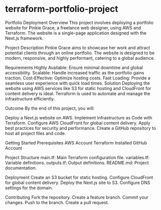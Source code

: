 # terraform-portfolio-project

Portfolio Deployment
Overview
This project involves deploying a portfolio website for Pinkie Grace, a freelance web designer, using AWS and Terraform. The website is a single-page application designed with the Next.js framework.

Project Description
Pinkie Grace aims to showcase her work and attract potential clients through an online portfolio. The website is designed to be modern, responsive, and highly performant, catering to a global audience.

Requirements
Highly Available: Ensure minimal downtime and global accessibility.
Scalable: Handle increased traffic as the portfolio gains traction.
Cost-Effective: Optimize hosting costs.
Fast Loading: Provide a seamless user experience with quick load times.
Solution
Deploying the website using AWS services like S3 for static hosting and CloudFront for content delivery is ideal. Terraform is used to automate and manage the infrastructure efficiently.

Outcome
By the end of this project, you will:

Deploy a Next.js website on AWS.
Implement Infrastructure as Code with Terraform.
Configure AWS CloudFront for global content delivery.
Apply best practices for security and performance.
Create a GitHub repository to host all project files and code.

Getting Started
Prerequisites
AWS Account
Terraform Installed
GitHub Account

Project Structure
main.tf: Main Terraform configuration file.
variables.tf: Variable definitions.
outputs.tf: Output definitions.
README.md: Project documentation.

Deployment
Create an S3 bucket for static hosting.
Configure CloudFront for global content delivery.
Deploy the Next.js site to S3.
Configure DNS settings for the domain.

Contributing
Fork the repository.
Create a feature branch.
Commit your changes.
Push to the branch.
Create a pull request.
